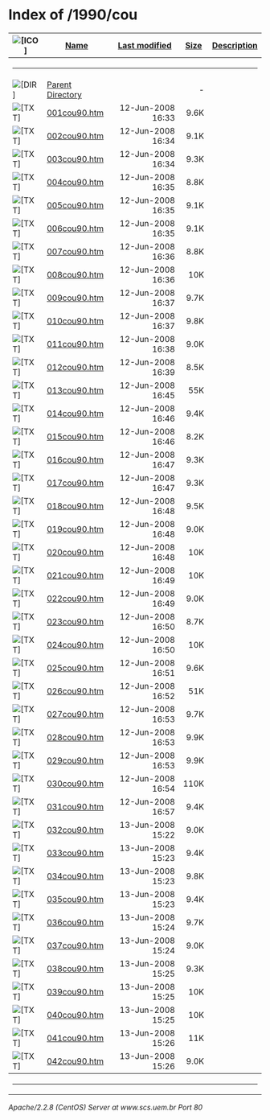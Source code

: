  <body>
<h1>Index of /1990/cou</h1>
<table><tr><th><img src="/icons/blank.gif" alt="[ICO]"></th><th><a href="?C=N;O=D">Name</a></th><th><a href="?C=M;O=A">Last modified</a></th><th><a href="?C=S;O=A">Size</a></th><th><a href="?C=D;O=A">Description</a></th></tr><tr><th colspan="5"><hr></th></tr>
<tr><td valign="top"><img src="/icons/back.gif" alt="[DIR]"></td><td><a href="/1990/">Parent Directory</a></td><td>&nbsp;</td><td align="right">  - </td></tr>
<tr><td valign="top"><img src="/icons/text.gif" alt="[TXT]"></td><td><a href="001cou90.htm">001cou90.htm</a></td><td align="right">12-Jun-2008 16:33  </td><td align="right">9.6K</td></tr>
<tr><td valign="top"><img src="/icons/text.gif" alt="[TXT]"></td><td><a href="002cou90.htm">002cou90.htm</a></td><td align="right">12-Jun-2008 16:34  </td><td align="right">9.1K</td></tr>
<tr><td valign="top"><img src="/icons/text.gif" alt="[TXT]"></td><td><a href="003cou90.htm">003cou90.htm</a></td><td align="right">12-Jun-2008 16:34  </td><td align="right">9.3K</td></tr>
<tr><td valign="top"><img src="/icons/text.gif" alt="[TXT]"></td><td><a href="004cou90.htm">004cou90.htm</a></td><td align="right">12-Jun-2008 16:35  </td><td align="right">8.8K</td></tr>
<tr><td valign="top"><img src="/icons/text.gif" alt="[TXT]"></td><td><a href="005cou90.htm">005cou90.htm</a></td><td align="right">12-Jun-2008 16:35  </td><td align="right">9.1K</td></tr>
<tr><td valign="top"><img src="/icons/text.gif" alt="[TXT]"></td><td><a href="006cou90.htm">006cou90.htm</a></td><td align="right">12-Jun-2008 16:35  </td><td align="right">9.1K</td></tr>
<tr><td valign="top"><img src="/icons/text.gif" alt="[TXT]"></td><td><a href="007cou90.htm">007cou90.htm</a></td><td align="right">12-Jun-2008 16:36  </td><td align="right">8.8K</td></tr>
<tr><td valign="top"><img src="/icons/text.gif" alt="[TXT]"></td><td><a href="008cou90.htm">008cou90.htm</a></td><td align="right">12-Jun-2008 16:36  </td><td align="right"> 10K</td></tr>
<tr><td valign="top"><img src="/icons/text.gif" alt="[TXT]"></td><td><a href="009cou90.htm">009cou90.htm</a></td><td align="right">12-Jun-2008 16:37  </td><td align="right">9.7K</td></tr>
<tr><td valign="top"><img src="/icons/text.gif" alt="[TXT]"></td><td><a href="010cou90.htm">010cou90.htm</a></td><td align="right">12-Jun-2008 16:37  </td><td align="right">9.8K</td></tr>
<tr><td valign="top"><img src="/icons/text.gif" alt="[TXT]"></td><td><a href="011cou90.htm">011cou90.htm</a></td><td align="right">12-Jun-2008 16:38  </td><td align="right">9.0K</td></tr>
<tr><td valign="top"><img src="/icons/text.gif" alt="[TXT]"></td><td><a href="012cou90.htm">012cou90.htm</a></td><td align="right">12-Jun-2008 16:39  </td><td align="right">8.5K</td></tr>
<tr><td valign="top"><img src="/icons/text.gif" alt="[TXT]"></td><td><a href="013cou90.htm">013cou90.htm</a></td><td align="right">12-Jun-2008 16:45  </td><td align="right"> 55K</td></tr>
<tr><td valign="top"><img src="/icons/text.gif" alt="[TXT]"></td><td><a href="014cou90.htm">014cou90.htm</a></td><td align="right">12-Jun-2008 16:46  </td><td align="right">9.4K</td></tr>
<tr><td valign="top"><img src="/icons/text.gif" alt="[TXT]"></td><td><a href="015cou90.htm">015cou90.htm</a></td><td align="right">12-Jun-2008 16:46  </td><td align="right">8.2K</td></tr>
<tr><td valign="top"><img src="/icons/text.gif" alt="[TXT]"></td><td><a href="016cou90.htm">016cou90.htm</a></td><td align="right">12-Jun-2008 16:47  </td><td align="right">9.3K</td></tr>
<tr><td valign="top"><img src="/icons/text.gif" alt="[TXT]"></td><td><a href="017cou90.htm">017cou90.htm</a></td><td align="right">12-Jun-2008 16:47  </td><td align="right">9.3K</td></tr>
<tr><td valign="top"><img src="/icons/text.gif" alt="[TXT]"></td><td><a href="018cou90.htm">018cou90.htm</a></td><td align="right">12-Jun-2008 16:48  </td><td align="right">9.5K</td></tr>
<tr><td valign="top"><img src="/icons/text.gif" alt="[TXT]"></td><td><a href="019cou90.htm">019cou90.htm</a></td><td align="right">12-Jun-2008 16:48  </td><td align="right">9.0K</td></tr>
<tr><td valign="top"><img src="/icons/text.gif" alt="[TXT]"></td><td><a href="020cou90.htm">020cou90.htm</a></td><td align="right">12-Jun-2008 16:48  </td><td align="right"> 10K</td></tr>
<tr><td valign="top"><img src="/icons/text.gif" alt="[TXT]"></td><td><a href="021cou90.htm">021cou90.htm</a></td><td align="right">12-Jun-2008 16:49  </td><td align="right"> 10K</td></tr>
<tr><td valign="top"><img src="/icons/text.gif" alt="[TXT]"></td><td><a href="022cou90.htm">022cou90.htm</a></td><td align="right">12-Jun-2008 16:49  </td><td align="right">9.0K</td></tr>
<tr><td valign="top"><img src="/icons/text.gif" alt="[TXT]"></td><td><a href="023cou90.htm">023cou90.htm</a></td><td align="right">12-Jun-2008 16:50  </td><td align="right">8.7K</td></tr>
<tr><td valign="top"><img src="/icons/text.gif" alt="[TXT]"></td><td><a href="024cou90.htm">024cou90.htm</a></td><td align="right">12-Jun-2008 16:50  </td><td align="right"> 10K</td></tr>
<tr><td valign="top"><img src="/icons/text.gif" alt="[TXT]"></td><td><a href="025cou90.htm">025cou90.htm</a></td><td align="right">12-Jun-2008 16:51  </td><td align="right">9.6K</td></tr>
<tr><td valign="top"><img src="/icons/text.gif" alt="[TXT]"></td><td><a href="026cou90.htm">026cou90.htm</a></td><td align="right">12-Jun-2008 16:52  </td><td align="right"> 51K</td></tr>
<tr><td valign="top"><img src="/icons/text.gif" alt="[TXT]"></td><td><a href="027cou90.htm">027cou90.htm</a></td><td align="right">12-Jun-2008 16:53  </td><td align="right">9.7K</td></tr>
<tr><td valign="top"><img src="/icons/text.gif" alt="[TXT]"></td><td><a href="028cou90.htm">028cou90.htm</a></td><td align="right">12-Jun-2008 16:53  </td><td align="right">9.9K</td></tr>
<tr><td valign="top"><img src="/icons/text.gif" alt="[TXT]"></td><td><a href="029cou90.htm">029cou90.htm</a></td><td align="right">12-Jun-2008 16:53  </td><td align="right">9.9K</td></tr>
<tr><td valign="top"><img src="/icons/text.gif" alt="[TXT]"></td><td><a href="030cou90.htm">030cou90.htm</a></td><td align="right">12-Jun-2008 16:54  </td><td align="right">110K</td></tr>
<tr><td valign="top"><img src="/icons/text.gif" alt="[TXT]"></td><td><a href="031cou90.htm">031cou90.htm</a></td><td align="right">12-Jun-2008 16:57  </td><td align="right">9.4K</td></tr>
<tr><td valign="top"><img src="/icons/text.gif" alt="[TXT]"></td><td><a href="032cou90.htm">032cou90.htm</a></td><td align="right">13-Jun-2008 15:22  </td><td align="right">9.0K</td></tr>
<tr><td valign="top"><img src="/icons/text.gif" alt="[TXT]"></td><td><a href="033cou90.htm">033cou90.htm</a></td><td align="right">13-Jun-2008 15:23  </td><td align="right">9.4K</td></tr>
<tr><td valign="top"><img src="/icons/text.gif" alt="[TXT]"></td><td><a href="034cou90.htm">034cou90.htm</a></td><td align="right">13-Jun-2008 15:23  </td><td align="right">9.8K</td></tr>
<tr><td valign="top"><img src="/icons/text.gif" alt="[TXT]"></td><td><a href="035cou90.htm">035cou90.htm</a></td><td align="right">13-Jun-2008 15:23  </td><td align="right">9.4K</td></tr>
<tr><td valign="top"><img src="/icons/text.gif" alt="[TXT]"></td><td><a href="036cou90.htm">036cou90.htm</a></td><td align="right">13-Jun-2008 15:24  </td><td align="right">9.7K</td></tr>
<tr><td valign="top"><img src="/icons/text.gif" alt="[TXT]"></td><td><a href="037cou90.htm">037cou90.htm</a></td><td align="right">13-Jun-2008 15:24  </td><td align="right">9.0K</td></tr>
<tr><td valign="top"><img src="/icons/text.gif" alt="[TXT]"></td><td><a href="038cou90.htm">038cou90.htm</a></td><td align="right">13-Jun-2008 15:25  </td><td align="right">9.3K</td></tr>
<tr><td valign="top"><img src="/icons/text.gif" alt="[TXT]"></td><td><a href="039cou90.htm">039cou90.htm</a></td><td align="right">13-Jun-2008 15:25  </td><td align="right"> 10K</td></tr>
<tr><td valign="top"><img src="/icons/text.gif" alt="[TXT]"></td><td><a href="040cou90.htm">040cou90.htm</a></td><td align="right">13-Jun-2008 15:25  </td><td align="right"> 10K</td></tr>
<tr><td valign="top"><img src="/icons/text.gif" alt="[TXT]"></td><td><a href="041cou90.htm">041cou90.htm</a></td><td align="right">13-Jun-2008 15:26  </td><td align="right"> 11K</td></tr>
<tr><td valign="top"><img src="/icons/text.gif" alt="[TXT]"></td><td><a href="042cou90.htm">042cou90.htm</a></td><td align="right">13-Jun-2008 15:26  </td><td align="right">9.0K</td></tr>
<tr><th colspan="5"><hr></th></tr>
</table>
<address>Apache/2.2.8 (CentOS) Server at www.scs.uem.br Port 80</address>
</body></html>
